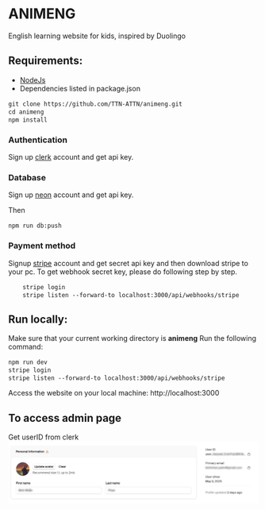 # ANIMENG
English learning website for kids, inspired by Duolingo

## Requirements: 
- [NodeJs](https://nodejs.org/en/download)
- Dependencies listed in package.json

```
git clone https://github.com/TTN-ATTN/animeng.git
cd animeng
npm install
```

### Authentication
Sign up [clerk](https://clerk.com/) account and get api key.

### Database
Sign up [neon](https://console.neon.tech/) account and get api key.

Then
```
npm run db:push
```
### Payment method
Signup [stripe](http://stripe.com/) account and get secret api key and then download stripe to your pc.
To get webhook secret key, please do following step by step.
``` 
    stripe login
    stripe listen --forward-to localhost:3000/api/webhooks/stripe
```

## Run locally:
Make sure that your current working directory is **animeng**
Run the following command:
```
npm run dev
stripe login
stripe listen --forward-to localhost:3000/api/webhooks/stripe
```
Access the website on your local machine: http://localhost:3000

## To access admin page

Get userID from clerk
![alt text](image.jpg)

